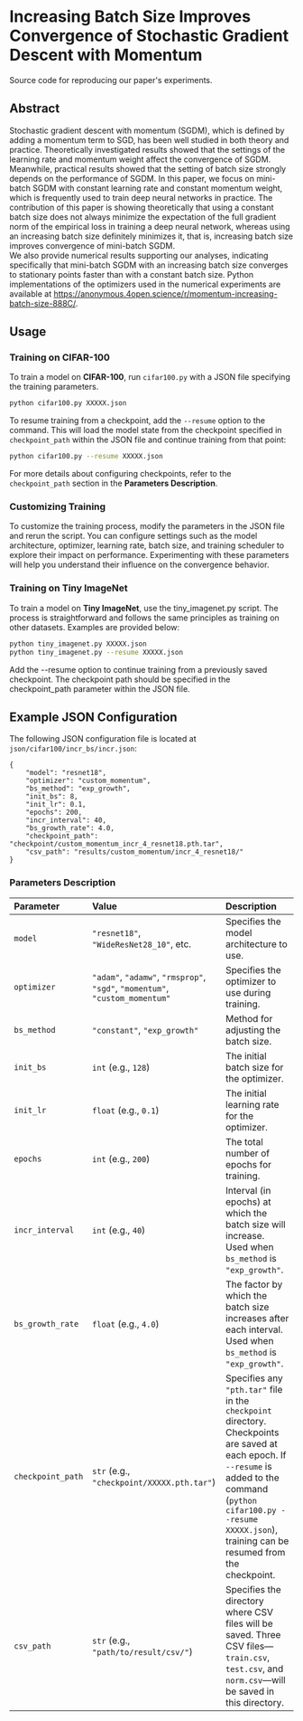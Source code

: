 # Increasing Batch Size Improves Convergence of Stochastic Gradient Descent with Momentum
Source code for reproducing our paper's experiments.

## Abstract
Stochastic gradient descent with momentum (SGDM), which is defined by adding a momentum term to SGD, has been well studied in both theory and practice.
Theoretically investigated results showed that the settings of the learning rate and momentum weight affect the convergence of SGDM. 
Meanwhile, practical results showed that the setting of batch size strongly depends on the performance of SGDM. 
In this paper, we focus on mini-batch SGDM with constant learning rate and constant momentum weight, which is frequently used to train deep neural networks in practice. 
The contribution of this paper is showing theoretically that using a constant batch size does not always minimize the expectation of the full gradient norm of the empirical loss in training a deep neural network, whereas using an increasing batch size definitely minimizes it, that is, increasing batch size improves convergence of mini-batch SGDM.  
We also provide numerical results supporting our analyses, indicating specifically that mini-batch SGDM with an increasing batch size converges to stationary points faster than with a constant batch size. 
Python implementations of the optimizers used in the numerical experiments are available at https://anonymous.4open.science/r/momentum-increasing-batch-size-888C/.

## Usage
### Training on CIFAR-100
To train a model on **CIFAR-100**, run `cifar100.py` with a JSON file specifying the training parameters. 

```bash
python cifar100.py XXXXX.json
```

To resume training from a checkpoint, add the `--resume` option to the command. This will load the model state from the checkpoint specified in `checkpoint_path` within the JSON file and continue training from that point:

```bash
python cifar100.py --resume XXXXX.json
```

For more details about configuring checkpoints, refer to the `checkpoint_path` section in the **Parameters Description**.

### Customizing Training

To customize the training process, modify the parameters in the JSON file and rerun the script. You can configure settings such as the model architecture, optimizer, learning rate, batch size, and training scheduler to explore their impact on performance. Experimenting with these parameters will help you understand their influence on the convergence behavior.

### Training on Tiny ImageNet

To train a model on **Tiny ImageNet**, use the tiny_imagenet.py script. The process is straightforward and follows the same principles as training on other datasets. Examples are provided below:

```bash
python tiny_imagenet.py XXXXX.json
python tiny_imagenet.py --resume XXXXX.json
```

Add the --resume option to continue training from a previously saved checkpoint. The checkpoint path should be specified in the checkpoint_path parameter within the JSON file.

## Example JSON Configuration
The following JSON configuration file is located at `json/cifar100/incr_bs/incr.json`:
```
{
    "model": "resnet18",
    "optimizer": "custom_momentum",
    "bs_method": "exp_growth",
    "init_bs": 8,
    "init_lr": 0.1,
    "epochs": 200,
    "incr_interval": 40,
    "bs_growth_rate": 4.0,
    "checkpoint_path": "checkpoint/custom_momentum_incr_4_resnet18.pth.tar",
    "csv_path": "results/custom_momentum/incr_4_resnet18/"
}
```
### Parameters Description
| Parameter | Value | Description |
| :-------- | :---- | :---------- |
| `model` | `"resnet18"`, `"WideResNet28_10"`, etc. | Specifies the model architecture to use. |
| `optimizer` |`"adam"`, `"adamw"`, `"rmsprop"`, `"sgd"`, `"momentum"`, `"custom_momentum"`|Specifies the optimizer to use during training.|
| `bs_method` | `"constant"`, `"exp_growth"` | Method for adjusting the batch size. |
|`init_bs`|`int` (e.g., `128`)| The initial batch size for the optimizer. |
|`init_lr`|`float` (e.g., `0.1`)| The initial learning rate for the optimizer. |
|`epochs`|`int` (e.g., `200`)|The total number of epochs for training.|
|`incr_interval`|`int` (e.g., `40`)|Interval (in epochs) at which the batch size will increase. Used when `bs_method` is `"exp_growth"`.|
|`bs_growth_rate`|`float` (e.g., `4.0`)|The factor by which the batch size increases after each interval. Used when `bs_method` is `"exp_growth"`.|
|`checkpoint_path`|`str` (e.g., `"checkpoint/XXXXX.pth.tar"`)|Specifies any `"pth.tar"` file in the `checkpoint` directory. Checkpoints are saved at each epoch. If `--resume` is added to the command (`python cifar100.py --resume XXXXX.json`), training can be resumed from the checkpoint.|
|`csv_path`|`str` (e.g., `"path/to/result/csv/"`)|Specifies the directory where CSV files will be saved. Three CSV files—`train.csv`, `test.csv`, and `norm.csv`—will be saved in this directory.|
